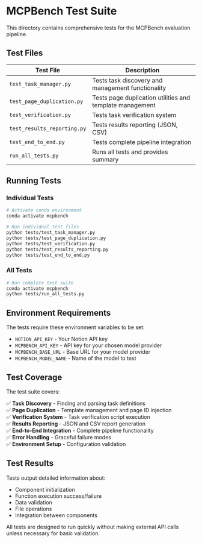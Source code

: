 # MCPBench Test Suite

This directory contains comprehensive tests for the MCPBench evaluation pipeline.

## Test Files

| Test File | Description |
|-----------|-------------|
| `test_task_manager.py` | Tests task discovery and management functionality |
| `test_page_duplication.py` | Tests page duplication utilities and template management |
| `test_verification.py` | Tests task verification system |
| `test_results_reporting.py` | Tests results reporting (JSON, CSV) |
| `test_end_to_end.py` | Tests complete pipeline integration |
| `run_all_tests.py` | Runs all tests and provides summary |

## Running Tests

### Individual Tests

```bash
# Activate conda environment
conda activate mcpbench

# Run individual test files
python tests/test_task_manager.py
python tests/test_page_duplication.py
python tests/test_verification.py
python tests/test_results_reporting.py
python tests/test_end_to_end.py
```

### All Tests

```bash
# Run complete test suite
conda activate mcpbench
python tests/run_all_tests.py
```

## Environment Requirements

The tests require these environment variables to be set:

- `NOTION_API_KEY` - Your Notion API key
- `MCPBENCH_API_KEY` - API key for your chosen model provider  
- `MCPBENCH_BASE_URL` - Base URL for your model provider
- `MCPBENCH_MODEL_NAME` - Name of the model to test

## Test Coverage

The test suite covers:

✅ **Task Discovery** - Finding and parsing task definitions  
✅ **Page Duplication** - Template management and page ID injection  
✅ **Verification System** - Task verification script execution  
✅ **Results Reporting** - JSON and CSV report generation  
✅ **End-to-End Integration** - Complete pipeline functionality  
✅ **Error Handling** - Graceful failure modes  
✅ **Environment Setup** - Configuration validation  

## Test Results

Tests output detailed information about:
- Component initialization
- Function execution success/failure
- Data validation
- File operations
- Integration between components

All tests are designed to run quickly without making external API calls unless necessary for basic validation.